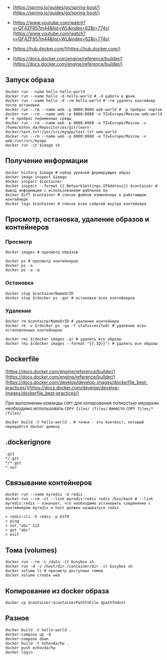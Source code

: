 - [https://spring.io/guides/gs/spring-boot/](https://spring.io/guides/gs/spring-boot/)

- [https://www.youtube.com/watch?v=QF4ZF857m44&list=WL&index=62&t=774s](https://www.youtube.com/watch?v=QF4ZF857m44&list=WL&index=62&t=774s)

- [https://hub.docker.com/](https://hub.docker.com/)

- [https://docs.docker.com/engine/reference/builder/](https://docs.docker.com/engine/reference/builder/)


## Запуск образа

```
docker run --name hello hello-world
docker run --name hello -d hello-world # -d работа в фоне
docker run --name hello -d -rm hello-world # -rm удалить контейнер после остановки
docker run --rm --name web -p 8080:8080 web-world # -p проброс портов
docker run --rm --name web -p 8080:8080 -e TZ=Europe/Moscow web-world # -e проброс переменных среды
docker run --rm --name web -p 8080:8080 -e TZ=Europe/Moscow -v /home/ezhov_da/Repositories/git/learn-docker/text.txt:/usr/src/myapp/text.txt web-world
docker run --rm --name web -p 8080:8080 -e TZ=Europe/Moscow -v web:/usr/src/myapp
docker run -it $image sh
```

## Получение информации

```
docker history $image # набор уровней формирующих образ
docker image inspect $image 
docker inspect $container
docker inspect --format {{.NetworkSettings.IPAddress}} $container # вывод информации с использованием шаблонов Go
docker diff $container # список файлов изменённых в работающем контейнере
docker logs $container # список всех событий внутри контейнера
```

## Просмотр, остановка, удаление образов и контейнеров

### Просмотр

```
docker images # просмотр образов

docker ps # просмотр контейнеров
docker ps -a
docker ps -a -q
```

### Остановка

```
docker stop $containerNameOrID
docker stop $(docker ps -qa) # остановка всех контейнеров
```

### Удаление

```
docker rm $containerNameOrID # удаление контейнера
docker rm -v $(docker ps -qa -f status=exited) # удаление всех остановленных контейнеров

docker rmi $(docker images -q) # удалить все образы
docker rmi $(docker images --format "{{.ID}}") # удалить все образы
```

## Dockerfile

[https://docs.docker.com/engine/reference/builder/](https://docs.docker.com/engine/reference/builder/)
[https://docs.docker.com/develop/develop-images/dockerfile_best-practices/](https://docs.docker.com/develop/develop-images/dockerfile_best-practices/)

При выполнении команды ```COPY``` для копирования полностью иерархии необходимо использовать ```COPY files/ /files/``` вместо ```COPY files/* /files/```

```
docker build -t hello-world . # точка - это контекст, который передаётся docker демону
```

## .dockerignore

```
.git
*/.git
*/*.git
*.sw?
```

## Связывание контейнеров

```
docker run --name myredis -d redis
docker run --rm -it --link myredis:redis redis /bin/bash # --link myredis:redis - означает, что необходимо установить соединение с контейнером myredis и host должен называться redis

> redis-cli -h redis -p 6379
> ping
> set "abc" 123
> get "abc"
> exit
```

## Тома (volumes)

```
docker run --rm -v /data -it busybox sh
docker run -d -v /host/dir:/container/dir -it busybox sh
docker volume ls # просмотр доступных томов
docker volume create web
```

## Копирование из docker образа

```
docker cp $container:$containerPathToFile $pathToHost
```

## Разное

```
docker build -t hello-world .
docker-compose up -d
docker-compose down
docker build -t ezhovda/hw .
docker push ezhovda/hw
docker login
```
